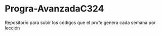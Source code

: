 # Progra-AvanzadaC324
 Repositorio para subir los códigos que el profe genera cada semana por lección
